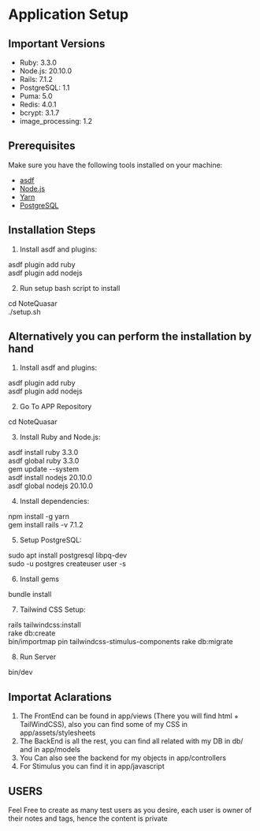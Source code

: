 # Application Setup

## Important Versions
- Ruby: 3.3.0
- Node.js: 20.10.0
- Rails: 7.1.2
- PostgreSQL: 1.1
- Puma: 5.0
- Redis: 4.0.1
- bcrypt: 3.1.7
- image_processing: 1.2

## Prerequisites
Make sure you have the following tools installed on your machine:
- [asdf](https://github.com/asdf-vm/asdf)
- [Node.js](https://nodejs.org/)
- [Yarn](https://yarnpkg.com/)
- [PostgreSQL](https://www.postgresql.org/)

## Installation Steps

1. Install asdf and plugins:

asdf plugin add ruby
<br/>
asdf plugin add nodejs

2. Run setup bash script to install

cd NoteQuasar
<br/>
./setup.sh

## Alternatively you can perform the installation by hand

1. Install asdf and plugins:

asdf plugin add ruby
<br/>
asdf plugin add nodejs

2. Go To APP Repository

cd NoteQuasar


3. Install Ruby and Node.js:

asdf install ruby 3.3.0
<br/>
asdf global ruby 3.3.0
<br/>
gem update --system
<br/>
asdf install nodejs 20.10.0
<br/>
asdf global nodejs 20.10.0

4. Install dependencies:

npm install -g yarn
<br/>
gem install rails -v 7.1.2

5. Setup PostgreSQL:

sudo apt install postgresql libpq-dev
<br/>
sudo -u postgres createuser user -s

6. Install gems

bundle install

7. Tailwind CSS Setup:

rails tailwindcss:install
<br/>
rake db:create
<br/>
bin/importmap pin tailwindcss-stimulus-components
rake db:migrate

8. Run Server

bin/dev

## Importat Aclarations

1. The FrontEnd can be found in app/views (There you will find html + TailWindCSS), also you can find some of my CSS in app/assets/stylesheets
2. The BackEnd is all the rest, you can find all related with my DB in db/ and in app/models
3. You Can also see the backend for my objects in app/controllers
4. For Stimulus you can find it in app/javascript

## USERS

Feel Free to create as many test users as you desire, each user is owner of their notes and tags, hence the content is private
